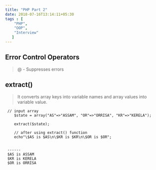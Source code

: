 ```yaml
---
title: "PHP Part 2"
date: 2018-07-16T13:14:11+05:30
tags : [
    "PHP",
    "OOP",
    "Interview"
   ]
---
```


## Error Control Operators 
> @ -  Suppresses errors

## extract()
> It converts array keys into variable names and array values into variable value. 

```
 // input array
    $state = array("AS"=>"ASSAM", "OR"=>"ORRISA", "KR"=>"KERELA");
     
    extract($state);
     
    // after using extract() function
    echo"\$AS is $AS\n\$KR is $KR\n\$OR is $OR";
    
    
 ------
 $AS is ASSAM
 $KR is KERELA
 $OR is ORRISA
 
```